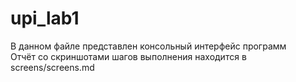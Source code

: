 # upi_lab1
В данном файле представлен консольный интерфейс программ  
Отчёт со скриншотами шагов выполнения находится в screens/screens.md
